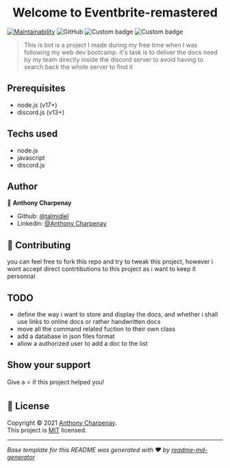 <h1 align="center">Welcome to Eventbrite-remastered</h1>
<p>
  <a href="https://github.com/talmidiel/Eventbrite/blob/master/LICENSE.txt" target="_blank">
  </a>
</p>

[![Maintainability](https://api.codeclimate.com/v1/badges/761f491a8316b47be429/maintainability)](https://codeclimate.com/github/talmidiel/microhack_docs_bot/maintainability)
![GitHub](https://img.shields.io/github/license/talmidiel/microhack_docs_bot)
![Custom badge](https://img.shields.io/badge/node.js-v17.3.0-blue?style=flat&logo=node.js)
![Custom badge](https://img.shields.io/badge/discord.js-v13-blue?style=flat&logo=discord)
</br>
> This is bot is a project I made during my free time when I was following my web dev bootcamp.
> it's task is to deliver the docs need by my team directly inside the discord server to avoid having to search back the whole server to find it

## Prerequisites

- node.js (v17+)
- discord.js (v13+)

## Techs used

- node.js
- javascript
- discord.js

## Author

👤 **Anthony Charpenay**

* Github: [@talmidiel](https://github.com/talmidiel)
* Linkedin: [@Anthony Charpenay](https://www.linkedin.com/in/anthony-charpenay-a6b739210/)

## 🤝 Contributing
you can feel free to fork this repo and try to tweak this project, however i wont accept direct contrtibutions to this project as i want to keep it personnal
## TODO

- define the way i want to store and display the docs, and whether i shall use links to online docs or rather handwritten docs
- move all the command related fuction to their own class
- add a database in json files format
- allow a authorized user to add a doc to the list

## Show your support

Give a ⭐️ if this project helped you!

## 📝 License

Copyright © 2021 [Anthony Charpenay](https://github.com/talmidiel).
<br />
This project is [MIT](https://github.com/talmidiel/Eventbrite/blob/master/LICENSE.txt) licensed.

***
_Base template for this README was generated with ❤️ by [readme-md-generator](https://github.com/kefranabg/readme-md-generator)_
